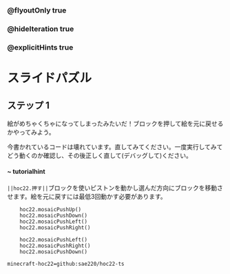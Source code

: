 ### @flyoutOnly true
### @hideIteration true
### @explicitHints true


# スライドパズル

## ステップ 1
絵がめちゃくちゃになってしまったみたいだ！ブロックを押して絵を元に戻せるかやってみよう。

今書かれているコードは壊れています。直してみてください。一度実行してみてどう動くのか確認し、その後正しく直して(デバッグして)ください。

#### ~ tutorialhint 
``||hoc22.押す||``ブロックを使いピストンを動かし選んだ方向にブロックを移動させます。絵を元に戻すには最低3回動かす必要があります。

```ghost
    hoc22.mosaicPushUp()
    hoc22.mosaicPushDown()
    hoc22.mosaicPushLeft()
    hoc22.mosaicPushRight()
```
```template
    hoc22.mosaicPushLeft()
    hoc22.mosaicPushRight()
    hoc22.mosaicPushDown()
```

```package
minecraft-hoc22=github:sae220/hoc22-ts
```